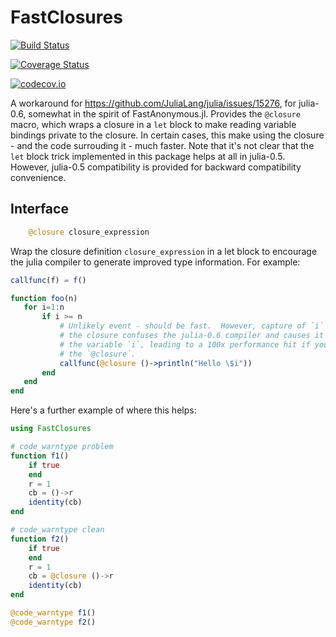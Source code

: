 # FastClosures

[![Build Status](https://travis-ci.org/c42f/FastClosures.jl.svg?branch=master)](https://travis-ci.org/c42f/FastClosures.jl)

[![Coverage Status](https://coveralls.io/repos/c42f/FastClosures.jl/badge.svg?branch=master&service=github)](https://coveralls.io/github/c42f/FastClosures.jl?branch=master)

[![codecov.io](http://codecov.io/github/c42f/FastClosures.jl/coverage.svg?branch=master)](http://codecov.io/github/c42f/FastClosures.jl?branch=master)


A workaround for https://github.com/JuliaLang/julia/issues/15276, for julia-0.6,
somewhat in the spirit of FastAnonymous.jl.  Provides the `@closure` macro,
which wraps a closure in a `let` block to make reading variable bindings private
to the closure.  In certain cases, this make using the closure - and the code
surrouding it - much faster.  Note that it's not clear that the `let` block
trick implemented in this package helps at all in julia-0.5.  However, julia-0.5
compatibility is provided for backward compatibility convenience.

## Interface

```julia
    @closure closure_expression
```

Wrap the closure definition `closure_expression` in a let block to encourage
the julia compiler to generate improved type information.  For example:

```julia
callfunc(f) = f()

function foo(n)
   for i=1:n
       if i >= n
           # Unlikely event - should be fast.  However, capture of `i` inside
           # the closure confuses the julia-0.6 compiler and causes it to box
           # the variable `i`, leading to a 100x performance hit if you remove
           # the `@closure`.
           callfunc(@closure ()->println("Hello \$i"))
       end
   end
end
```


Here's a further example of where this helps:

```julia
using FastClosures

# code_warntype problem
function f1()
    if true
    end
    r = 1
    cb = ()->r
    identity(cb)
end

# code_warntype clean
function f2()
    if true
    end
    r = 1
    cb = @closure ()->r
    identity(cb)
end

@code_warntype f1()
@code_warntype f2()
```

